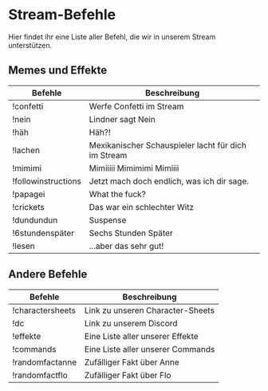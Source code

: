 # Stream-Befehle

Hier findet ihr eine Liste aller Befehl, die wir in unserem Stream unterstützen.

## Memes und Effekte
| Befehle | Beschreibung | 
| ----------- | ----------- | 
| !confetti  | Werfe Confetti im Stream | 
| !nein | Lindner sagt Nein | 
| !häh | Häh?! | 
| !lachen | Mexikanischer Schauspieler lacht für dich im Stream | 
| !mimimi | Mimiiiii Mimimimi Mimiiii | 
| !followinstructions | Jetzt mach doch endlich, was ich dir sage. | 
| !papagei | What the fuck? | 
| !crickets | Das war ein schlechter Witz | 
| !dundundun | Suspense | 
| !6stundenspäter | Sechs Stunden Später | 
| !lesen | ...aber das sehr gut! | 

## Andere Befehle
| Befehle | Beschreibung | 
| ----------- | ----------- | 
| !charactersheets  | Link zu unseren Character-Sheets |  
| !dc  | Link zu unserem Discord | 
| !effekte  | Eine Liste aller unserer Effekte | 
| !commands  | Eine Liste aller unserer Commands | 
| !randomfactanne  | Zufälliger Fakt über Anne | 
| !randomfactflo  | Zufälliger Fakt über Flo | 
